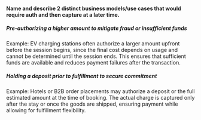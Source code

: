 #### Name and describe 2 distinct business models/use cases that would require auth and then capture at a later time.

##### Pre-authorizing a higher amount to mitigate fraud or insufficient funds
Example: EV charging stations often authorize a larger amount upfront before the session begins, since the final cost depends on usage and cannot be determined until the session ends. This ensures that sufficient funds are available and reduces payment failures after the transaction.

##### Holding a deposit prior to fulfillment to secure commitment
Example: Hotels or B2B order placements may authorize a deposit or the full estimated amount at the time of booking. The actual charge is captured only after the stay or once the goods are shipped, ensuring payment while allowing for fulfillment flexibility.
